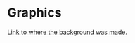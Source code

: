 # Graphics

[Link to where the background was made.](https://www.norio.be/android-feature-graphic-generator/?config=%7B%22background%22%3A%7B%22color%22%3A%22%230080c0%22%2C%22gradient%22%3A%7B%22type%22%3A%22radial%22%2C%22radius%22%3A%22825%22%2C%22angle%22%3A%22vertical%22%2C%22color%22%3A%22%23000000%22%7D%7D%2C%22title%22%3A%7B%22text%22%3A%22Project%20Maximo%22%2C%22position%22%3A100%2C%22color%22%3A%22%234fc4ff%22%2C%22size%22%3A200%2C%22font%22%3A%7B%22family%22%3A%22sans-serif%22%2C%22effect%22%3A%22bold%22%7D%7D%2C%22subtitle%22%3A%7B%22text%22%3A%22by%20EduTechnologic%22%2C%22color%22%3A%22%234fc4ff%22%2C%22size%22%3A100%2C%22offset%22%3A0%2C%22font%22%3A%7B%22family%22%3A%22sans-serif%22%2C%22effect%22%3A%22normal%22%7D%7D%2C%22image%22%3A%7B%22position%22%3A%220.5%22%2C%22positionX%22%3A%220.5%22%2C%22scale%22%3A%221%22%7D%2C%22size%22%3A%22feature-graphic%22%7D)